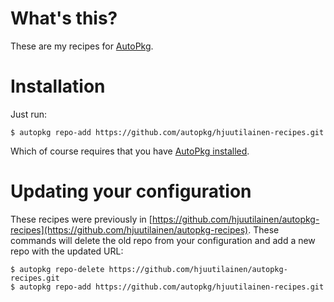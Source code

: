 # What's this?

These are my recipes for [AutoPkg](https://github.com/autopkg/autopkg).

# Installation

Just run:

    $ autopkg repo-add https://github.com/autopkg/hjuutilainen-recipes.git

Which of course requires that you have [AutoPkg installed](https://github.com/autopkg/autopkg/wiki/Getting-Started).

# Updating your configuration

These recipes were previously in [https://github.com/hjuutilainen/autopkg-recipes](https://github.com/hjuutilainen/autopkg-recipes). These commands will delete the old repo from your configuration and add a new repo with the updated URL:

    $ autopkg repo-delete https://github.com/hjuutilainen/autopkg-recipes.git
    $ autopkg repo-add https://github.com/autopkg/hjuutilainen-recipes.git
